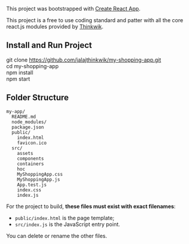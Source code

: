 This project was bootstrapped with [Create React App](https://github.com/facebook/create-react-app).

This project is a free to use coding standard and patter with all the core react.js modules provided by [Thinkwik](https://www.thinkwik.com/).

## Install and Run Project

git clone https://github.com/jalajthinkwik/my-shopping-app.git <br />
cd my-shopping-app <br />
npm install <br />
npm start

## Folder Structure

```
my-app/
  README.md
  node_modules/
  package.json
  public/
    index.html
    favicon.ico
  src/
    assets
    components
    containers
    hoc
    MyShoppingApp.css
    MyShoppingApp.js
    App.test.js
    index.css
    index.js
```

For the project to build, **these files must exist with exact filenames**:

- `public/index.html` is the page template;
- `src/index.js` is the JavaScript entry point.

You can delete or rename the other files.

